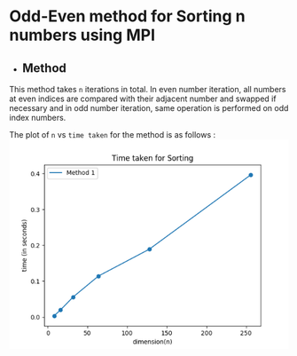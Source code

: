 # Odd-Even method for Sorting n numbers using MPI

- ## Method
This method takes `n` iterations in total. In even number iteration, all numbers at even indices are compared with their adjacent number and swapped if necessary and in odd number iteration, same operation is performed on odd index numbers.

The plot of `n` vs `time taken` for the method is as follows : 
![](final_plot.png)